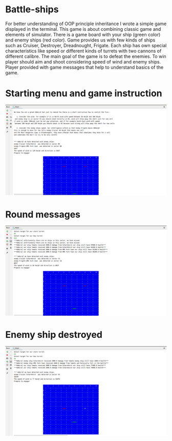 # Battle-ships
For better understanding of OOP principle inheritance I wrote a simple game displayed in the terminal.
This game is about combining classic game and elements of simulator. There is a game board with your ship (green color) and enemy ships (red color). Game provides us with few kinds of ships such as Cruiser, Destroyer, Dreadnought, Frigate. Each ship has own special characteristics like speed or different kinds of turrets with two cannons of different calibre. The main goal of the game is to defeat the enemies. To win player should aim and shoot considering speed of wind and enemy ships. Player provided with game messages that help to understand basics of the game. 


# Starting menu and game instruction
![General view](https://github.com/Taras2907/Battle-ships/blob/master/src/com/company/output-onlinepngtools%20(2).png)

# Round messages
![General view](https://github.com/Taras2907/Battle-ships/blob/master/src/com/company/output-onlinepngtools%20(1).png)

# Enemy ship destroyed
![General view](https://github.com/Taras2907/Battle-ships/blob/master/src/com/company/output-onlinepngtools.png)



